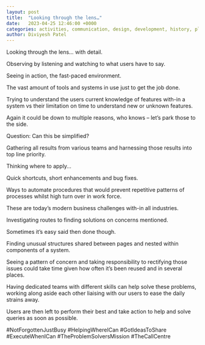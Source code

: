```yaml
---
layout: post
title:  "Looking through the lens…"
date:   2023-04-25 12:46:00 +0000
categories: activities, communication, design, development, history, planning, practical, reviews, testing, theories
author: Diviyesh Patel
---
```


Looking through the lens… with detail.

Observing by listening and watching to what users have to say.

Seeing in action, the fast-paced environment.

The vast amount of tools and systems in use just to get the job done.

Trying to understand the users current knowledge of features with-in a system vs their limitation on time to understand new or unknown features.

Again it could be down to multiple reasons, who knows – let’s park those to the side.

Question: Can this be simplified?

Gathering all results from various teams and harnessing those results into top line priority.

Thinking where to apply…

Quick shortcuts, short enhancements and bug fixes.

Ways to automate procedures that would prevent repetitive patterns of processes whilst high turn over in work force.

These are today’s modern business challenges with-in all industries.

Investigating routes to finding solutions on concerns mentioned.

Sometimes it’s easy said then done though.

Finding unusual structures shared between pages and nested within components of a system.

Seeing a pattern of concern and taking responsibility to rectifying those issues could take time given how often it’s been reused and in several places.

Having dedicated teams with different skills can help solve these problems, working along aside each other liaising with our users to ease the daily strains away.

Users are then left to perform their best and take action to help and solve queries as soon as possible.

#NotForgottenJustBusy #HelpingWhereICan #GotIdeasToShare #ExecuteWhenICan #TheProblemSolversMission #TheCallCentre